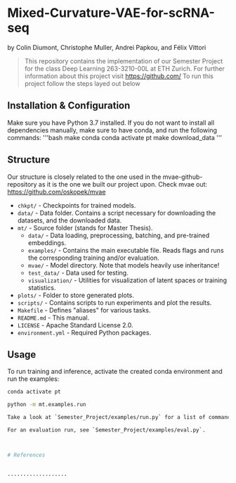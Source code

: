 # Mixed-Curvature-VAE-for-scRNA-seq


by
Colin Diumont,
Christophe Muller,
Andrei Papkou,
and
Félix Vittori


> This repository contains the implementation of our Semester Project for the class Deep Learning 263-3210-00L at ETH Zurich.
> For further information about this project visit https://github.com/
> To run this project follow the steps layed out below


## Installation & Configuration

Make sure you have Python 3.7 installed. If you do not want to install all dependencies
manually, make sure to have conda, and run the following commands:
'''bash
make conda
conda activate pt
make download_data
'''

## Structure 

Our structure is closely related to the one used in the
mvae-github-repository as it is the one we built our project upon. 
Check mvae out: https://github.com/oskopek/mvae

* `chkpt/` - Checkpoints for trained models.
* `data/` - Data folder. Contains a script necessary for downloading the datasets, and the downloaded data.
* `mt/` - Source folder (stands for Master Thesis).
  * `data/` - Data loading, preprocessing, batching, and pre-trained embeddings.
  * `examples/` - Contains the main executable file. Reads flags and runs the corresponding training and/or evaluation.
  * `mvae/` - Model directory. Note that models heavily use inheritance!
  * `test_data/` - Data used for testing.
  * `visualization/` - Utilities for visualization of latent spaces or training statistics.
* `plots/` - Folder to store generated plots.
* `scripts/` - Contains scripts to run experiments and plot the results.
* `Makefile` - Defines "aliases" for various tasks.
* `README.md` - This manual.
* `LICENSE` - Apache Standard License 2.0.
* `environment.yml` - Required Python packages.

## Usage

To run training and inference, activate the created conda environment and run the examples:

```bash
conda activate pt

python -m mt.examples.run

Take a look at `Semester_Project/examples/run.py` for a list of command line arguments.

For an evaluation run, see `Semester_Project/examples/eval.py`.



# References 


...................